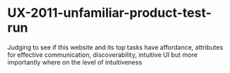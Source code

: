 # UX-2011-unfamiliar-product-test-run
Judging to see if this website and its top tasks have affordance, attributes for effective communication, discoverability, intuitive UI but more importantly where on the level of intuitiveness

